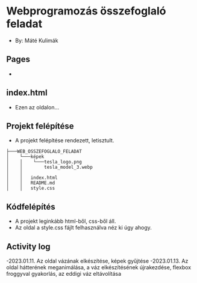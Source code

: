 # Webprogramozás összefoglaló feladat
- By: Máté Kulimák

## Pages
- 

## index.html
- Ezen az oldalon...

## Projekt felépítése
- A projekt felépítése rendezett, letisztult.
```
├───WEB_OSSZEFOGLALO_FELADAT
│    └───képek
│    │    └───tesla_logo.png
│    │        tesla_model_3.webp
│    │            
│    │   index.html
│    │   README.md
│    │   style.css
```
## Kódfelépítés
- A projekt leginkább html-ből, css-ből áll.
- Az oldal a style.css fájlt felhasználva néz ki úgy ahogy.

## Activity log
-2023.01.11. Az oldal vázának elkészítése, képek gyűjtése
-2023.01.13. Az oldal hátterének meganimálása, a váz elkészítésének újrakezdése, flexbox froggyval gyakorlás, az eddigi váz eltávolítása
